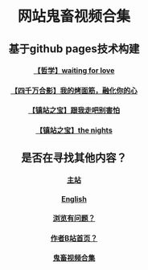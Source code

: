 <html>
 <head>
  </head>
    <body>
      <div style="width:100%;margin:0 auto">
       <p><h1><center>网站鬼畜视频合集</center></h1></p>
        <p><h2><center>基于github pages技术构建</center></h2>
         <P><h4><center><a href="4.html">【哲学】waiting for love</a></center></h4></P>
           <P><h4><center><a href="5.html">【四千万合影】我的烤面筋，融化你的心</a></center></h4></P>
         <p><h4><center><a href="6.html">【镇站之宝】跟我走吧别害怕</a></center></h4></p>
        <P><h4><center><a href="7.html">【镇站之宝】the nights</a></center></h4></p>
 <p><center><h2>是否在寻找其他内容？</h2></center></p>
         <p><center><h4><a href="index.html">主站</a></h4></center></p>
         <p><center><h4><a href="English.html">English</a></h4></center></p>
         <p><center><h4><a href="P.html">浏览有问题？</a></h4></center></p> 
         <p><center><h4><a href="https://space.bilibili.com/443161706">作者B站首页？</a></h4></center></p> 
         <p><center><h4><a href="video.html">鬼畜视频合集</a></h4></center></p>
     </div>
  </body>
</html>

       
